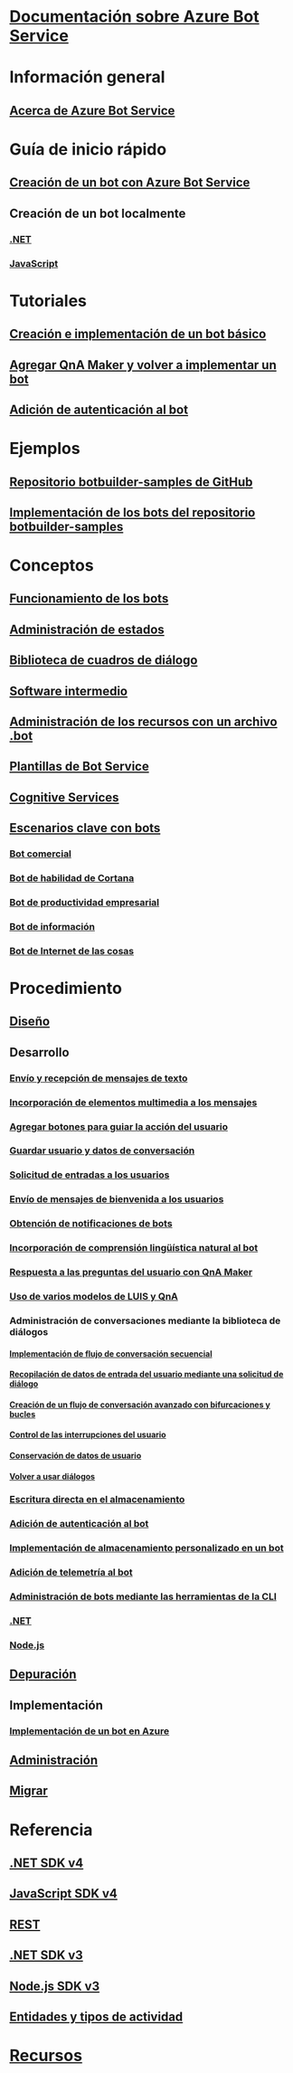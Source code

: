 # [Documentación sobre Azure Bot Service](index.md)
# Información general
## [Acerca de Azure Bot Service](bot-service-overview-introduction.md)
# Guía de inicio rápido
## [Creación de un bot con Azure Bot Service](~/bot-service-quickstart.md)
## Creación de un bot localmente
### [.NET](dotnet/bot-builder-dotnet-sdk-quickstart.md)
### [JavaScript](javascript/bot-builder-javascript-quickstart.md)
# Tutoriales
## [Creación e implementación de un bot básico](v4sdk/bot-builder-tutorial-basic-deploy.md)
## [Agregar QnA Maker y volver a implementar un bot](v4sdk/bot-builder-tutorial-add-qna.md)
## [Adición de autenticación al bot](bot-builder-tutorial-authentication.md)
# Ejemplos
## [Repositorio botbuilder-samples de GitHub](https://github.com/Microsoft/BotBuilder-Samples/blob/master/README.md)
## [Implementación de los bots del repositorio botbuilder-samples](bot-builder-deploy-samples.md)
# Conceptos
## [Funcionamiento de los bots](v4sdk/bot-builder-basics.md)
## [Administración de estados](v4sdk/bot-builder-concept-state.md)
## [Biblioteca de cuadros de diálogo](v4sdk/bot-builder-concept-dialog.md)
## [Software intermedio](v4sdk/bot-builder-concept-middleware.md)
## [Administración de los recursos con un archivo .bot](v4sdk/bot-file-basics.md)
<!-- [Language understanding](v4sdk/bot-builder-concept-luis.md) -->
## [Plantillas de Bot Service](bot-service-concept-templates.md)
## [Cognitive Services](bot-service-concept-intelligence.md)
## [Escenarios clave con bots](bot-service-scenario-overview.md)
### [Bot comercial](bot-service-scenario-commerce.md)
### [Bot de habilidad de Cortana](bot-service-scenario-cortana-skill.md)
### [Bot de productividad empresarial](bot-service-scenario-enterprise-productivity.md)
### [Bot de información](bot-service-scenario-informational.md)
### [Bot de Internet de las cosas](bot-service-scenario-internet-things.md)
# Procedimiento 
## [Diseño](design/TOC.md)
## Desarrollo
<!-- ## [Best practice for welcoming the user](v4sdk/bot-builder-welcome-user.md) -->
### [Envío y recepción de mensajes de texto](v4sdk/bot-builder-howto-send-messages.md)
### [Incorporación de elementos multimedia a los mensajes](v4sdk/bot-builder-howto-add-media-attachments.md)
### [Agregar botones para guiar la acción del usuario](v4sdk/bot-builder-howto-add-suggested-actions.md)
### [Guardar usuario y datos de conversación](v4sdk/bot-builder-howto-v4-state.md) 
### [Solicitud de entradas a los usuarios](v4sdk/bot-builder-primitive-prompts.md) 
### [Envío de mensajes de bienvenida a los usuarios](v4sdk/bot-builder-send-welcome-message.md)
<!-- ## [Add input hints to messages](v4sdk/bot-builder-howto-add-input-hints.md) -->
### [Obtención de notificaciones de bots](v4sdk/bot-builder-howto-proactive-message.md)
### [Incorporación de comprensión lingüística natural al bot](v4sdk/bot-builder-howto-v4-luis.md)
### [Respuesta a las preguntas del usuario con QnA Maker](v4sdk/bot-builder-howto-qna.md)
### [Uso de varios modelos de LUIS y QnA](v4sdk/bot-builder-tutorial-dispatch.md)
### Administración de conversaciones mediante la biblioteca de diálogos 
#### [Implementación de flujo de conversación secuencial](v4sdk/bot-builder-dialog-manage-conversation-flow.md)
#### [Recopilación de datos de entrada del usuario mediante una solicitud de diálogo](v4sdk/bot-builder-prompts.md)
#### [Creación de un flujo de conversación avanzado con bifurcaciones y bucles](v4sdk/bot-builder-dialog-manage-complex-conversation-flow.md)
#### [Control de las interrupciones del usuario](v4sdk/bot-builder-howto-handle-user-interrupt.md)
#### [Conservación de datos de usuario](v4sdk/bot-builder-tutorial-persist-user-inputs.md)
#### [Volver a usar diálogos](v4sdk/bot-builder-compositcontrol.md)
### [Escritura directa en el almacenamiento](v4sdk/bot-builder-howto-v4-storage.md)
### [Adición de autenticación al bot](v4sdk/bot-builder-authentication.md)
### [Implementación de almacenamiento personalizado en un bot](v4sdk/bot-builder-custom-storage.md)
### [Adición de telemetría al bot](v4sdk/bot-builder-telemetry.md)
### [Administración de bots mediante las herramientas de la CLI](bot-builder-tools.md)
### [.NET](dotnet/TOC.md)
### [Node.js](nodejs/TOC.md)
## [Depuración](debug/TOC.md)
## Implementación
### [Implementación de un bot en Azure](bot-builder-deploy-az-cli.md)
<!-- ### [Deploy your C# bot using Visual Studio](bot-builder-howto-deploy-azure.md)
### [Download and redeploy bot code](bot-service-build-download-source-code.md) 
### [Set up continuous deployment](bot-service-build-continuous-deployment.md) -->
## [Administración](manage/TOC.md)
## [Migrar](v4sdk/migration/TOC.md)
# Referencia
## [.NET SDK v4](https://aka.ms/dotnetsdk4)
## [JavaScript SDK v4](https://aka.ms/jssdk4)
## [REST](rest-api/TOC.md)
## [.NET SDK v3](/dotnet/api/?view=botbuilder-dotnet-3.0)
## [Node.js SDK v3](https://docs.botframework.com/en-us/node/builder/chat-reference/modules/_botbuilder_d_.html)
## [Entidades y tipos de actividad](bot-service-activities-entities.md)
# [Recursos](resources/TOC.md)
